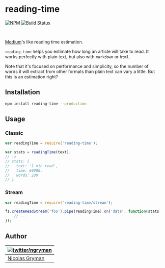 # reading-time

[![NPM](http://img.shields.io/npm/v/reading-time.svg)](https://www.npmjs.org/package/reading-time) [![Build Status](http://img.shields.io/travis/ngryman/reading-time.svg)](https://travis-ci.org/ngryman/reading-time)

<br>

[Medium]'s like reading time estimation.

`reading-time` helps you estimate how long an article will take to read.
It works perfectly with plain text, but also with `markdown` or `html`.

Note that it's focused on performance and simplicity, so the number of words it will extract from other formats than
plain text can vary a little. But this is an estimation right?

[Medium]: https://medium.com

## Installation

```sh
npm install reading-time --production
```

## Usage

### Classic

```javascript
var readingTime = require('reading-time');

var stats = readingTime(text);
// ->
// stats: {
//   text: '1 min read',
//   time: 60000.
//   words: 200
// }
```

### Stream

```javascript
var readingTime = require('reading-time/stream');

fs.createReadStream('foo').pipe(readingTime).on('data', function(stats) {
	// ...
});
```

## Author

| [![twitter/ngryman](http://gravatar.com/avatar/2e1c2b5e153872e9fb021a6e4e376ead?size=70)](http://twitter.com/ngryman "Follow @ngryman on Twitter") |
|---|
| [Nicolas Gryman](http://ngryman.sh) |
